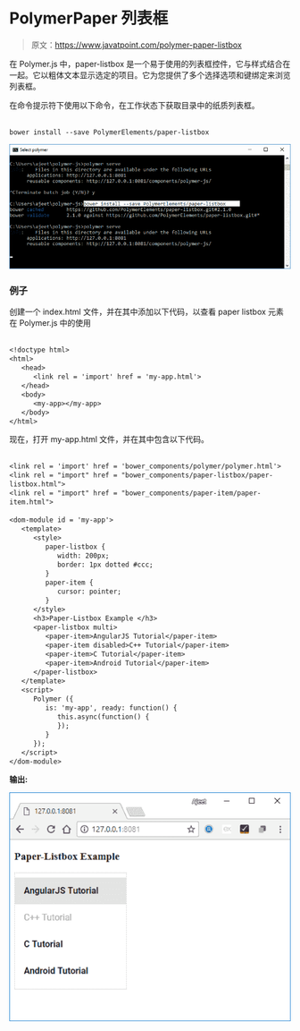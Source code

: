 # PolymerPaper 列表框

> 原文：<https://www.javatpoint.com/polymer-paper-listbox>

在 Polymer.js 中，paper-listbox 是一个易于使用的列表框控件，它与样式结合在一起。它以粗体文本显示选定的项目。它为您提供了多个选择选项和键绑定来浏览列表框。

在命令提示符下使用以下命令，在工作状态下获取目录中的纸质列表框。

```

bower install --save PolymerElements/paper-listbox

```

![paper listbox](img/3a5612d0d87fdd263e5dd6e342095398.png)

### 例子

创建一个 index.html 文件，并在其中添加以下代码，以查看 paper listbox 元素在 Polymer.js 中的使用

```

<!doctype html>
<html>
   <head>
      <link rel = 'import' href = 'my-app.html'>
   </head>   
   <body>    
      <my-app></my-app>
   </body>
</html>

```

现在，打开 my-app.html 文件，并在其中包含以下代码。

```

<link rel = 'import' href = 'bower_components/polymer/polymer.html'>
<link rel = "import" href = "bower_components/paper-listbox/paper-listbox.html">
<link rel = "import" href = "bower_components/paper-item/paper-item.html">

<dom-module id = 'my-app'>
   <template>
      <style>
         paper-listbox {
            width: 200px;
            border: 1px dotted #ccc;
         }
         paper-item {
            cursor: pointer;
         }
      </style>      
      <h3>Paper-Listbox Example </h3>
      <paper-listbox multi> 
         <paper-item>AngularJS Tutorial</paper-item>
         <paper-item disabled>C++ Tutorial</paper-item>
         <paper-item>C Tutorial</paper-item>
         <paper-item>Android Tutorial</paper-item>
      </paper-listbox>
   </template> 
   <script>
      Polymer ({
         is: 'my-app', ready: function() {
            this.async(function() {         
            });
         }
      });
   </script>
</dom-module>

```

**输出:**

![paper listbox 1](img/c60821e5c960ff485629b65c9dc3a6b8.png)